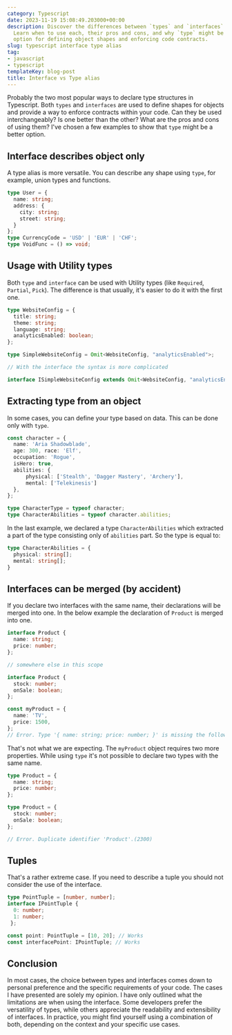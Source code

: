 ```yaml
---
category: Typescript
date: 2023-11-19 15:08:49.203000+00:00
description: Discover the differences between `types` and `interfaces` in TypeScript.
  Learn when to use each, their pros and cons, and why `type` might be the better
  option for defining object shapes and enforcing code contracts.
slug: typescript interface type alias
tag:
- javascript
- typescript
templateKey: blog-post
title: Interface vs Type alias
---
```


Probably the two most popular ways to declare type structures in Typescript. Both `types` and `interfaces` are used to define shapes for objects and provide a way to enforce contracts within your code. Can they be used interchangeably? Is one better than the other? What are the pros and cons of using them? I've chosen a few examples to show that `type` might be a better option.

## Interface describes object only

A type alias is more versatile. You can describe any shape using `type`, for example, union types and functions.
```typescript
type User = {
  name: string;
  address: {
	city: string;
	street: string;
  }
};
type CurrencyCode = 'USD' | 'EUR' | 'CHF';
type VoidFunc = () => void;
```

## Usage with Utility types

Both `type` and `interface` can be used with Utility types (like `Required`, `Partial`, `Pick`). The difference is that usually, it's easier to do it with the first one.
```typescript
type WebsiteConfig = {
  title: string;
  theme: string;
  language: string;
  analyticsEnabled: boolean;
};

type SimpleWebsiteConfig = Omit<WebsiteConfig, "analyticsEnabled">;

// With the interface the syntax is more complicated

interface ISimpleWebsiteConfig extends Omit<WebsiteConfig, "analyticsEnabled"> {}
```
## Extracting type from an object

In some cases, you can define your type based on data. This can be done only with `type`.
```typescript
const character = {
  name: 'Aria Shadowblade',
  age: 300, race: 'Elf',
  occupation: 'Rogue',
  isHero: true,
  abilities: {
	  physical: ['Stealth', 'Dagger Mastery', 'Archery'],
	  mental: ['Telekinesis']
  },
};

type CharacterType = typeof character;
type CharacterAbilities = typeof character.abilities;
```

In the last example, we declared a type `CharacterAbilities` which extracted a part of the type consisting only of `abilities` part. So the type is equal to:
```typescript
type CharacterAbilities = {  
  physical: string[];  
  mental: string[];  
}
```

## Interfaces can be merged (by accident)

If you declare two interfaces with the same name, their declarations will be merged into one. In the below example the declaration of `Product` is merged into one.
```typescript
interface Product {
  name: string;
  price: number;
};

// somewhere else in this scope

interface Product {
  stock: number;
  onSale: boolean;
};

const myProduct = {
  name: 'TV',
  price: 1500,
};
// Error. Type '{ name: string; price: number; }' is missing the following properties from type 'Product': stock, onSale(2739)
```
That's not what we are expecting. The `myProduct` object requires two more properties. 
While using `type` it's not possible to declare two types with the same name. 
```typescript
type Product = {
  name: string;
  price: number;
};

type Product = {
  stock: number;
  onSale: boolean;
};

// Error. Duplicate identifier 'Product'.(2300)
```
## Tuples

That's a rather extreme case. If you need to describe a tuple you should not consider the use of the interface.

```typescript
type PointTuple = [number, number];
interface IPointTuple {
  0: number; 
  1: number;
 };

const point: PointTuple = [10, 20]; // Works
const interfacePoint: IPointTuple; // Works
```

## Conclusion

In most cases, the choice between types and interfaces comes down to personal preference and the specific requirements of your code. The cases I have presented are solely my opinion. I have only outlined what the limitations are when using the interface. Some developers prefer the versatility of types, while others appreciate the readability and extensibility of interfaces. In practice, you might find yourself using a combination of both, depending on the context and your specific use cases.